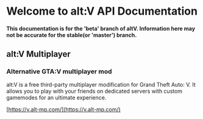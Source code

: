 # Welcome to alt&#58;V API Documentation
#### This documentation is for the 'beta' branch of altV. Information here may not be accurate for the stable(or 'master') branch.

## alt:V Multiplayer
### Alternative GTA:V multiplayer mod

alt:V is a free third-party multiplayer modification for Grand Theft Auto: V.
It allows you to play with your friends on dedicated servers
with custom gamemodes for an ultimate experience.

[https://v.alt-mp.com/](https://v.alt-mp.com/)
